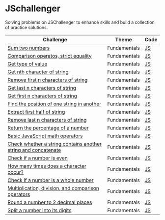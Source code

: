 # JSchallenger
Solving problems on JSChallenger to enhance skills and build a collection of practice solutions.

| Challenge | Theme | Code |
| --------- | ----- | ---- |
|[Sum two numbers](https://www.jschallenger.com/javascript-practice/javascript-fundamentals/sum-two-numbers-javascript) | Fundamentals | [JS](https://github.com/Cloviski/js-challenger/blob/main/Fundamentals/SumTwoNumbers.js) |
|[Comparison operatos, strict equality](https://www.jschallenger.com/javascript-practice/javascript-fundamentals/sum-two-numbers-javascript) | Fundamentals | [JS](https://github.com/Cloviski/js-challenger/blob/main/Fundamentals/ComparisonOperatorsStrictEquality.js) |
|[Get type of value](https://www.jschallenger.com/javascript-practice/javascript-fundamentals/type-value-javascript) | Fundamentals | [JS](https://github.com/Cloviski/js-challenger/blob/main/Fundamentals/GetTypeOfValue.js) |
|[Get nth character of string](https://www.jschallenger.com/javascript-practice/javascript-fundamentals/get-nth-character-string-javascript) | Fundamentals | [JS](https://github.com/Cloviski/js-challenger/blob/main/Fundamentals/GetNthCharacterOfString.js) |
|[Remove first n characters of string](https://www.jschallenger.com/javascript-practice/javascript-fundamentals/remove-first-characters-string-javascript) | Fundamentals | [JS](https://github.com/Cloviski/js-challenger/blob/main/Fundamentals/RemoveFirstNCharactersOfString.js) |
|[Get last n characters of string](https://www.jschallenger.com/javascript-practice/javascript-fundamentals/get-last-characters-string-javascript) | Fundamentals | [JS](https://github.com/Cloviski/js-challenger/blob/main/Fundamentals/GetLastNCharactersOfString.js) |
|[Get first n characters of string](https://www.jschallenger.com/javascript-practice/javascript-fundamentals/get-first-characters-string-javascript) | Fundamentals | [JS](https://github.com/Cloviski/js-challenger/blob/main/Fundamentals/GetFirstNCharacterOfString.js) |
|[Find the position of one string in another](https://www.jschallenger.com/javascript-practice/javascript-fundamentals/index-of-substring-in-string) | Fundamentals | [JS](https://github.com/Cloviski/js-challenger/blob/main/Fundamentals/FindThePositionOfOneStringInAnother.js) |
|[Extract first half of string](https://www.jschallenger.com/javascript-practice/javascript-fundamentals/extract-first-half-string-javascript) | Fundamentals | [JS](https://github.com/Cloviski/js-challenger/blob/main/Fundamentals/ExtractFirstHalfOfString.js) |
|[Remove last n characters of string](https://www.jschallenger.com/javascript-practice/javascript-fundamentals/remove-last-characters-string-javascript) | Fundamentals | [JS](https://github.com/Cloviski/js-challenger/blob/main/Fundamentals/RemoveLastNCharactersOfString.js) |
|[Return the percentage of a number](https://www.jschallenger.com/javascript-practice/javascript-fundamentals/return-percentage-of-number) | Fundamentals | [JS](https://github.com/Cloviski/js-challenger/blob/main/Fundamentals/ReturnThePercentageOfANumber.js) |
|[Basic JavaScript math operators](https://www.jschallenger.com/javascript-practice/javascript-fundamentals/basic-math-operators-javascript) | Fundamentals | [JS](https://github.com/Cloviski/js-challenger/blob/main/Fundamentals/BasicJavaScriptMathOperators.js) |
|[Check whether a string contains another string and concatenate](https://www.jschallenger.com/javascript-practice/javascript-fundamentals/check-if-string-contains-string) | Fundamentals | [JS](https://github.com/Cloviski/js-challenger/blob/main/Fundamentals/CheckWhetherAStringContainsAnotherStringAndConcatenate.js) |
|[Check if a number is even](https://www.jschallenger.com/javascript-practice/javascript-fundamentals/check-if-number-is-even) | Fundamentals | [JS](https://github.com/Cloviski/js-challenger/blob/main/Fundamentals/CheckIfANumberIsEven.js) |
|[How many times does a character occur?](https://www.jschallenger.com/javascript-practice/javascript-fundamentals/times-character-occurs-string) | Fundamentals | [JS](https://github.com/Cloviski/js-challenger/blob/main/Fundamentals/HowManyTimesDoesACharacterOccur.js) |
|[Check if a number is a whole number](https://www.jschallenger.com/javascript-practice/javascript-fundamentals/check-if-number-is-whole) | Fundamentals | [JS](https://github.com/Cloviski/js-challenger/blob/main/Fundamentals/CheckIfANumberIsAWholeNumber.js) |
|[Multiplication, division, and comparison operators](https://www.jschallenger.com/javascript-practice/javascript-fundamentals/multiplication-division-comparison-operators) | Fundamentals | [JS](https://github.com/Cloviski/js-challenger/blob/main/Fundamentals/MultiplicationDivisionAndComparisonOperators.js) |
|[Round a number to 2 decimal places](https://www.jschallenger.com/javascript-practice/javascript-fundamentals/round-2-decimal-digits) | Fundamentals | [JS](https://github.com/Cloviski/js-challenger/blob/main/Fundamentals/RoundANumberTo2DecimalPlaces.js) |
|[Split a number into its digits](https://www.jschallenger.com/javascript-practice/javascript-fundamentals/split-number-into-digits) | Fundamentals | [JS](https://github.com/Cloviski/js-challenger/blob/main/Fundamentals/SplitANumberIntoItsDigits.js) |



